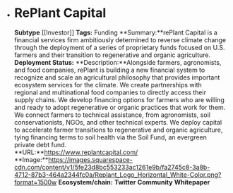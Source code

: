 - # RePlant Capital
  **Subtype** [[Investor]]
  **Tags:** Funding
  **Summary:**rePlant Capital is a financial services firm ambitiously determined to reverse climate change through the deployment of a series of proprietary funds focused on U.S. farmers and their transition to regenerative and organic agriculture.
  **Deployment Status:**
  **Description:**Alongside farmers, agronomists, and food companies, rePlant is building a new financial system to recognize and scale an agricultural philosophy that provides important ecosystem services for the climate. We create partnerships with regional and multinational food companies to directly access their supply chains. We develop financing options for farmers who are willing and ready to adopt regenerative or organic practices that work for them. We connect farmers to technical assistance, from agronomists, soil conservationists, NGOs, and other technical experts. We deploy capital to accelerate farmer transitions to regenerative and organic agriculture, tying financing terms to soil health via the Soil Fund, an evergreen private debt fund.  
  **URL:**https://www.replantcapital.com/
  **Image:**https://images.squarespace-cdn.com/content/v1/5fe23d8bc553233ac1261e9b/fa2745c8-3a8b-4712-87b3-464a2344fc0a/Replant_Logo_Horizontal_White-Color.png?format=1500w
  **Ecosystem/chain:**
  **Twitter**
  **Community**
  **Whitepaper**